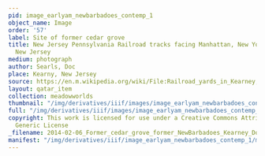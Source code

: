 ```yaml
---
pid: image_earlyam_newbarbadoes_contemp_1
object_name: Image
order: '57'
label: Site of former cedar grove
title: New Jersey Pennsylvania Railroad tracks facing Manhattan, New York from Kearny,
  New Jersey
medium: photograph
author: Searls, Doc
place: Kearny, New Jersey
source: https://en.m.wikipedia.org/wiki/File:Railroad_yards_in_Kearney,_New_Jersey.jpg
layout: qatar_item
collection: meadowworlds
thumbnail: "/img/derivatives/iiif/images/image_earlyam_newbarbadoes_contemp_1/full/250,/0/default.jpg"
full: "/img/derivatives/iiif/images/image_earlyam_newbarbadoes_contemp_1/full/1140,/0/default.jpg"
copyright: This work is licensed for use under a Creative Commons Attribution 2.0
  Generic License
_filename: 2014-02-06_Former_cedar_grove_former_NewBarbadoes_Kearney_Doc_Searls_CC-license.jpeg
manifest: "/img/derivatives/iiif/image_earlyam_newbarbadoes_contemp_1/manifest.json"
---
```

